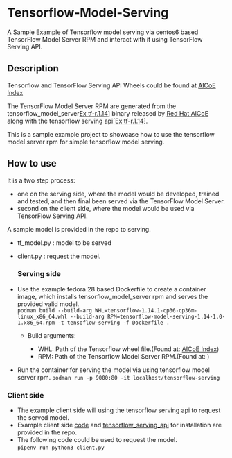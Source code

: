 # Tensorflow-Model-Serving

A Sample Example of Tensorflow model serving via centos6 based TensorFlow Model Server RPM and interact with it using TensorFlow Serving API.

## Description

Tensorflow and TensorFlow Serving API Wheels could be found at [AICoE Index](https://tensorflow.pypi.thoth-station.ninja)

The TensorFlow Model Server RPM are generated from the tensorflow_model_server[Ex tf-r.1.14](https://github.com/AICoE/tensorflow-wheels/releases/tag/tensorflow_serving_api-r1.14-cpu-2019-08-08_154435)] binary released by [Red Hat AICoE](https://github.com/AICoE/tensorflow-wheels) along with the tensorflow serving api[[Ex tf-r.1.14](https://github.com/AICoE/tensorflow-wheels/releases/tag/tensorflow_serving_api-r1.14-cpu-2019-08-08_154435)].

This is a sample example project to showcase how to use the tensorflow model server rpm for simple tensorflow model serving.

## How to use

It is a two step process:

- one on the serving side, where the model would be developed, trained and tested, and then final been served via the TensorFlow Model Server.
- second on the client side, where the model would be used via TensorFlow Serving API.

A sample model is provided in the repo to serving.

- tf_model.py : model to be served
- client.py : request the model.

  ### Serving side

- Use the example fedora 28 based Dockerfile to create a container image, which installs tensorflow_model_server rpm and serves the provided valid model.<br>
  `podman build --build-arg WHL=tensorflow-1.14.1-cp36-cp36m-linux_x86_64.whl --build-arg RPM=tensorflow-model-serving-1.14-1.0-1.x86_64.rpm -t tensoflow-serving -f Dockerfile .`

  - Build arguments:

    - WHL: Path of the Tensorflow wheel file.(Found at: [AICoE Index](https://tensorflow.pypi.thoth-station.ninja))
    - RPM: Path of the Tensorflow Model Server RPM.(Found at: )

- Run the container for serving the model via using tensorflow model server rpm. `podman run -p 9000:80 -it localhost/tensorflow-serving`

### Client side

- The example client side will using the tensorflow serving api to request the served model.
- Example client side [code](./client.py) and [tensorflow_serving_api](./tensorflow_serving_api-1.14.0-py2.py3-none-any.whl) for installation are provided in the repo.
- The following code could be used to request the model.<br>
  `pipenv run python3 client.py`
